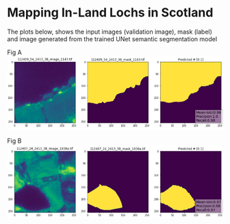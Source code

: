 # Mapping In-Land Lochs in Scotland

The plots below, shows the input images (validation image), mask (label) and image generated from the trained UNet semantic segmentation model

Fig A
![Alternate image text](https://github.com/edd3x/water_quality_planet_data/blob/main/plots/predicts1.jpg)


Fig B
![Alternate image text](https://github.com/edd3x/water_quality_planet_data/blob/main/plots/predicts2.jpg)

